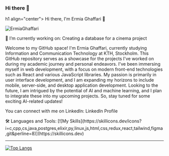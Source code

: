 ### Hi there 👋
h1 align="center"> Hi there, I'm Ermia Ghaffari 👋 </h1>
<p align="left"> <img src="https://komarev.com/ghpvc/?username=ermia1230&label=Profile%20views&color=6d0075&style=plastic" alt="ErmiaGhaffari" /> </p>
<div id="badges">
<div align="center">
</div>
🔭 I’m currently working on:
Creating a database for a cinema project

<p>
Welcome to my GitHub space! I'm Ermia Ghaffari, currently studying Information and Communication Technology at KTH, Stockholm. This GitHub repository serves as a showcase for the projects I've worked on during my academic journey and personal endeavors. I've been immersing myself in web development, with a focus on modern front-end technologies such as React and various JavaScript libraries. My passion is primarily in user interface development, and I am expanding my horizons to include mobile, server-side, and desktop application development.
Looking to the future, I am intrigued by the potential of AI and machine learning, and I plan to integrate these into my upcoming projects. So, stay tuned for some exciting AI-related updates!

You can connect with me on LinkedIn: LinkedIn Profile

</p>
🛠️ Languages and Tools:
[![My Skills](https://skillicons.dev/icons?i=c,cpp,cs,java,postgres,elixir,py,linux,js,html,css,redux,react,tailwind,figma,git&perline=8)](https://skillicons.dev)

---

<!-- [![Anurag's GitHub stats](https://github-readme-stats.vercel.app/api?username=Daniel3178&count_private=true&theme=radical)](https://github.com/anuraghazra/github-readme-stats) -->
  
[![Top Langs](https://github-readme-stats.vercel.app/api/top-langs/?username=ermia1230&layout=compact&theme=holi)](https://github.com/anuraghazra/github-readme-stats)
